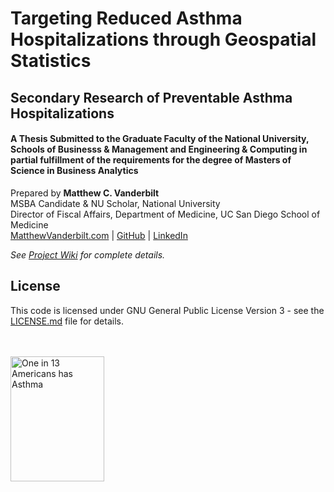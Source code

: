 # Targeting Reduced Asthma Hospitalizations through Geospatial Statistics
## Secondary Research of Preventable Asthma Hospitalizations
#### A Thesis Submitted to the Graduate Faculty of the National University, Schools of Businesss & Management and Engineering & Computing in partial fulfillment of the requirements for the degree of Masters of Science in Business Analytics

Prepared by **Matthew C. Vanderbilt**  
MSBA Candidate & NU Scholar, National University  
Director of Fiscal Affairs, Department of Medicine, UC San Diego School of Medicine  
[MatthewVanderbilt.com](https://matthewvanderbilt.com) | [GitHub](https://github.com/mcvanderbilt) | [LinkedIn](https://linkedin.com/in/vanderbilt)

*See [Project Wiki](wiki) for complete details.*

## License
This code is licensed under GNU General Public License Version 3 - see the [LICENSE.md](LICENSE.md) file for details.

<br/>
<br/>
<a href="http://www.cdc.gov/asthma/?s_cid=asthma-002-bb" title="One in 13 Americans has Asthma">
<img src="http://www.cdc.gov/asthma/images/PeopleHaveAsthma.jpg" style="width:150px; height:200px; 
border:0px;" alt="One in 13 Americans has Asthma" /></a>

